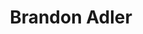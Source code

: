 ---
layout: page
title: Brandon Adler
description: Spring 2019 - Spring 2020, RIT
img: assets/img/members/brandon.jpg
importance: 7
category: Master Students Alumni
---